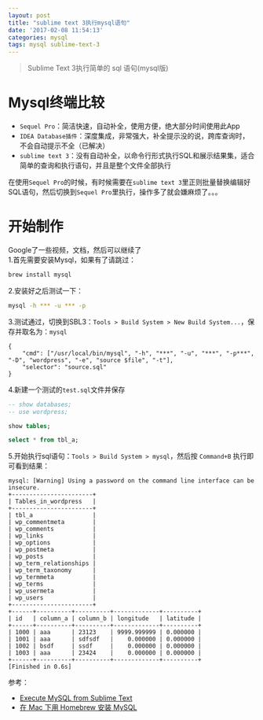 ```yaml
---
layout: post
title: "sublime text 3执行mysql语句"
date: '2017-02-08 11:54:13'
categories: mysql
tags: mysql sublime-text-3
---
```


> Sublime Text 3执行简单的 sql 语句(mysql版)

# Mysql终端比较
- ```Sequel Pro```：简洁快速，自动补全，使用方便，绝大部分时间使用此App
- ```IDEA Database插件```：深度集成，非常强大，补全提示没的说，跨库查询时，不会自动提示不全（已解决）
- ```sublime text 3```：没有自动补全，以命令行形式执行SQL和展示结果集，适合简单的查询和执行语句，并且是整个文件全部执行

在使用```Sequel Pro```的时候，有时候需要在```sublime text 3```里正则批量替换编辑好SQL语句，然后切换到```Sequel Pro```里执行，操作多了就会嫌麻烦了。。。

# 开始制作
Google了一些视频，文档，然后可以继续了    
1.首先需要安装Mysql，如果有了请跳过：
```bash
brew install mysql
```

2.安装好之后测试一下：
```bash
mysql -h *** -u *** -p
```

3.测试通过，切换到SBL3：```Tools > Build System > New Build System...```，保存并取名为：```mysql```
```
{
    "cmd": ["/usr/local/bin/mysql", "-h", "***", "-u", "***", "-p***", "-D", "wordpress", "-e", "source $file", "-t"],
    "selector": "source.sql"
}
```

4.新建一个测试的```test.sql```文件并保存
```sql
-- show databases;
-- use wordpress;

show tables;

select * from tbl_a;
```

5.开始执行sql语句：```Tools > Build System > mysql```，然后按 ```Command+B``` 执行即可看到结果：
```
mysql: [Warning] Using a password on the command line interface can be insecure.
+-----------------------+
| Tables_in_wordpress   |
+-----------------------+
| tbl_a                 |
| wp_commentmeta        |
| wp_comments           |
| wp_links              |
| wp_options            |
| wp_postmeta           |
| wp_posts              |
| wp_term_relationships |
| wp_term_taxonomy      |
| wp_termmeta           |
| wp_terms              |
| wp_usermeta           |
| wp_users              |
+-----------------------+
+------+----------+----------+-------------+----------+
| id   | column_a | column_b | longitude   | latitude |
+------+----------+----------+-------------+----------+
| 1000 | aaa      | 23123    | 9999.999999 | 0.000000 |
| 1001 | aaa      | sdfsdf   |    0.000000 | 0.000000 |
| 1002 | bsdf     | ssdf     |    0.000000 | 0.000000 |
| 1003 | aaa      | 23424    |    0.000000 | 0.000000 |
+------+----------+----------+-------------+----------+
[Finished in 0.6s]
```

参考：
- [Execute MySQL from Sublime Text](https://bartinger.at/execute-mysql-from-sublime-text-2/)
- [在 Mac 下用 Homebrew 安装 MySQL](http://blog.neten.de/posts/2014/01/27/install-mysql-using-homebrew/)

